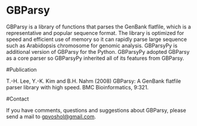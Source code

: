 # GBParsy
GBParsy is a library of functions that parses the GenBank flatfile, which is a representative and popular sequence format. The library is optimized for speed and efficient use of memory so it can rapidly parse large sequence such as Arabidopsis chromosome for genomic analysis. GBParsyPy is additional version of GBParsy for the Python. GBParsyPy adopted GBParsy as a core parser so GBParsyPy inherited all of its features from GBParsy.

#Publication

T.-H. Lee, Y.-K. Kim and B.H. Nahm (2008) GBParsy: A GenBank flatfile parser library with high speed. BMC Bioinformatics, 9:321.

#Contact

If you have comments, questions and suggestions about GBParsy, please send a mail to gpvoshol@gmail.com.
